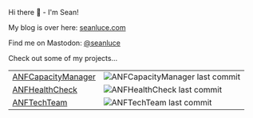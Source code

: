 Hi there :wave: - I'm Sean!

My blog is over here: <a href="https://seanluce.com">seanluce.com</a>

Find me on Mastodon: <a rel="me" href="https://hachyderm.io/@seanluce">@seanluce</a>

Check out some of my projects...

|  |  |
| --- | --- |
| [ANFCapacityManager](https://github.com/anftechteam/anfcapacitymanager) | ![ANFCapacityManager last commit](https://img.shields.io/github/last-commit/ANFTechTeam/ANFCapacityManager) |
| [ANFHealthCheck](https://github.com/seanluce/anfhealthcheck) | ![ANFHealthCheck last commit](https://img.shields.io/github/last-commit/seanluce/ANFHealthCheck)
| [ANFTechTeam](https://github.com/ANFTechTeam/anftechteam.github.io) | ![ANFTechTeam last commit](https://img.shields.io/github/last-commit/anftechteam/anftechteam.github.io)
